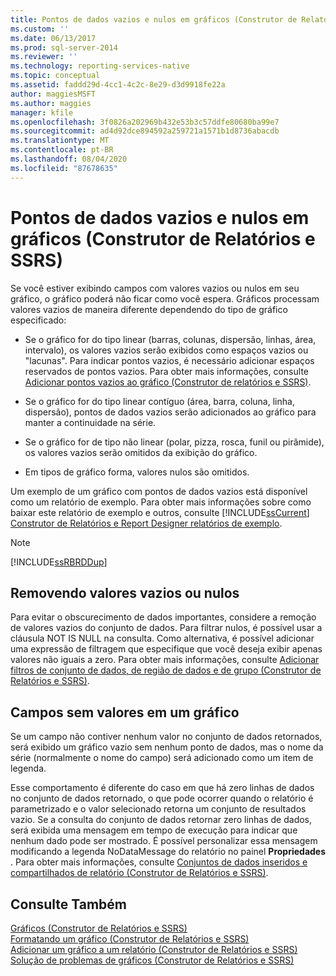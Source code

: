 ```yaml
---
title: Pontos de dados vazios e nulos em gráficos (Construtor de Relatórios e SSRS) | Microsoft Docs
ms.custom: ''
ms.date: 06/13/2017
ms.prod: sql-server-2014
ms.reviewer: ''
ms.technology: reporting-services-native
ms.topic: conceptual
ms.assetid: faddd29d-4cc1-4c2c-8e29-d3d9918fe22a
author: maggiesMSFT
ms.author: maggies
manager: kfile
ms.openlocfilehash: 3f0826a202969b432e53b3c57ddfe80680ba99e7
ms.sourcegitcommit: ad4d92dce894592a259721a1571b1d8736abacdb
ms.translationtype: MT
ms.contentlocale: pt-BR
ms.lasthandoff: 08/04/2020
ms.locfileid: "87678635"
---
```

# <a name="empty-and-null-data-points-in-charts-report-builder-and-ssrs"></a>Pontos de dados vazios e nulos em gráficos (Construtor de Relatórios e SSRS)
  Se você estiver exibindo campos com valores vazios ou nulos em seu gráfico, o gráfico poderá não ficar como você espera. Gráficos processam valores vazios de maneira diferente dependendo do tipo de gráfico especificado:  
  
-   Se o gráfico for do tipo linear (barras, colunas, dispersão, linhas, área, intervalo), os valores vazios serão exibidos como espaços vazios ou "lacunas". Para indicar pontos vazios, é necessário adicionar espaços reservados de pontos vazios. Para obter mais informações, consulte [Adicionar pontos vazios ao gráfico &#40;Construtor de relatórios e SSRS&#41;](add-empty-points-to-a-chart-report-builder-and-ssrs.md).  
  
-   Se o gráfico for do tipo linear contíguo (área, barra, coluna, linha, dispersão), pontos de dados vazios serão adicionados ao gráfico para manter a continuidade na série.  
  
-   Se o gráfico for de tipo não linear (polar, pizza, rosca, funil ou pirâmide), os valores vazios serão omitidos da exibição do gráfico.  
  
-   Em tipos de gráfico forma, valores nulos são omitidos.  
  
 Um exemplo de um gráfico com pontos de dados vazios está disponível como um relatório de exemplo. Para obter mais informações sobre como baixar este relatório de exemplo e outros, consulte [!INCLUDE[ssCurrent](../../includes/sscurrent-md.md)] [Construtor de Relatórios e Report Designer relatórios de exemplo](https://go.microsoft.com/fwlink/?LinkId=198283).  
  
> [!NOTE]  
>  [!INCLUDE[ssRBRDDup](../../includes/ssrbrddup-md.md)]  
  
## <a name="removing-empty-or-null-values"></a>Removendo valores vazios ou nulos  
 Para evitar o obscurecimento de dados importantes, considere a remoção de valores vazios do conjunto de dados. Para filtrar nulos, é possível usar a cláusula NOT IS NULL na consulta. Como alternativa, é possível adicionar uma expressão de filtragem que especifique que você deseja exibir apenas valores não iguais a zero. Para obter mais informações, consulte [Adicionar filtros de conjunto de dados, de região de dados e de grupo &#40;Construtor de Relatórios e SSRS&#41;](add-dataset-filters-data-region-filters-and-group-filters.md).  
  
## <a name="fields-with-no-values-in-a-chart"></a>Campos sem valores em um gráfico  
 Se um campo não contiver nenhum valor no conjunto de dados retornados, será exibido um gráfico vazio sem nenhum ponto de dados, mas o nome da série (normalmente o nome do campo) será adicionado como um item de legenda.  
  
 Esse comportamento é diferente do caso em que há zero linhas de dados no conjunto de dados retornado, o que pode ocorrer quando o relatório é parametrizado e o valor selecionado retorna um conjunto de resultados vazio. Se a consulta do conjunto de dados retornar zero linhas de dados, será exibida uma mensagem em tempo de execução para indicar que nenhum dado pode ser mostrado. É possível personalizar essa mensagem modificando a legenda NoDataMessage do relatório no painel **Propriedades** . Para obter mais informações, consulte [Conjuntos de dados inseridos e compartilhados de relatório &#40;Construtor de Relatórios e SSRS&#41;](../report-data/report-embedded-datasets-and-shared-datasets-report-builder-and-ssrs.md).  
  
## <a name="see-also"></a>Consulte Também  
 [Gráficos &#40;Construtor de Relatórios e SSRS&#41;](charts-report-builder-and-ssrs.md)   
 [Formatando um gráfico &#40;Construtor de Relatórios e SSRS&#41;](formatting-a-chart-report-builder-and-ssrs.md)   
 [Adicionar um gráfico a um relatório &#40;Construtor de Relatórios e SSRS&#41;](add-a-chart-to-a-report-report-builder-and-ssrs.md)   
 [Solução de problemas de gráficos &#40;Construtor de Relatórios e SSRS&#41;](troubleshoot-charts-report-builder-and-ssrs.md)  
  
  
